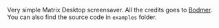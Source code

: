 Very simple Matrix Desktop screensaver. All the credits goes to [Bodmer](https://github.com/Bodmer/TFT_eSPI). You can also find the source code in `examples` folder.
